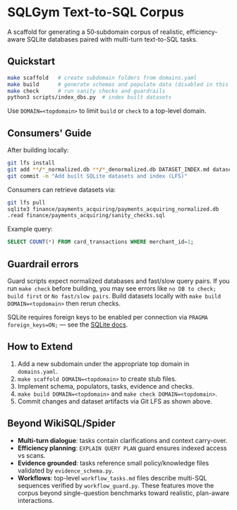 # SQLGym Text-to-SQL Corpus

A scaffold for generating a 50‑subdomain corpus of realistic, efficiency-aware
SQLite databases paired with multi-turn text-to-SQL tasks.

## Quickstart
```bash
make scaffold   # create subdomain folders from domains.yaml
make build      # generate schemas and populate data (disabled in this repo)
make check      # run sanity checks and guardrails
python3 scripts/index_dbs.py  # index built datasets
```
Use `DOMAIN=<topdomain>` to limit `build` or `check` to a top-level domain.

## Consumers' Guide
After building locally:
```bash
git lfs install
git add **/*_normalized.db **/*_denormalized.db DATASET_INDEX.md datasets.json
git commit -m "Add built SQLite datasets and index (LFS)"
```
Consumers can retrieve datasets via:
```bash
git lfs pull
sqlite3 finance/payments_acquiring/payments_acquiring_normalized.db
.read finance/payments_acquiring/sanity_checks.sql
```
Example query:
```sql
SELECT COUNT(*) FROM card_transactions WHERE merchant_id=1;
```

## Guardrail errors
Guard scripts expect normalized databases and fast/slow query pairs. If you run
`make check` before building, you may see errors like `no DB to check; build
first` or `No fast/slow pairs`. Build datasets locally with
`make build DOMAIN=<topdomain>` then rerun checks.

SQLite requires foreign keys to be enabled per connection via
`PRAGMA foreign_keys=ON;` — see the [SQLite docs](https://www.sqlite.org/pragma.html#pragma_foreign_keys).

## How to Extend
1. Add a new subdomain under the appropriate top domain in `domains.yaml`.
2. `make scaffold DOMAIN=<topdomain>` to create stub files.
3. Implement schema, populators, tasks, evidence and checks.
4. `make build DOMAIN=<topdomain>` and `make check DOMAIN=<topdomain>`.
5. Commit changes and dataset artifacts via Git LFS as shown above.

## Beyond WikiSQL/Spider
- **Multi-turn dialogue**: tasks contain clarifications and context carry-over.
- **Efficiency planning**: `EXPLAIN QUERY PLAN` guard ensures indexed access vs scans.
- **Evidence grounded**: tasks reference small policy/knowledge files validated by `evidence_schema.py`.
- **Workflows**: top-level `workflow_tasks.md` files describe multi-SQL sequences verified by `workflow_guard.py`.
These features move the corpus beyond single-question benchmarks toward
realistic, plan-aware interactions.
